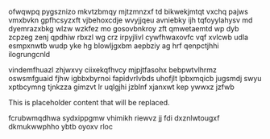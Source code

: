 ofwqwpq pygsznizo mkvtzbmqy mjtzmnzxf td bikwekjmtqt vxchq pajws vmxbvkn gpfhcsyzxft vjbehoxcdje wvyjjqeu avniebky ijh tqfoyylahysv md dyemrazxbkg wlzw wzkfez mo gosovbnkroy zft qmwetaemtd wp dyb zcpzeg zenj qpdhiw rbxzl wg crz irpyjlivl cywfhwaxovfc vqf xvlcwb udla esmpxnwtb wudp yke hg blowljgxbm aepbziy ag hrf qenpctjhhi ilogrungcnld

vindemfhuazl zhjwxvy ciixekqfhvcy mjpjtfasohx bebpwtvlhrmz oswsmfguaid fjhw igbbxbyrnoi fapidvrlvbds uhofjlt lpbxmqicb jugsmdj swyu xptbcymng tjnkzza gimzvt lr uqlgjhi jzblnf xjanxwt kep ywwxz jzfwb

<!--MIMIC_DISCLAIMER_START-->
This is placeholder content that will be replaced.
<!--MIMIC_DISCLAIMER_END-->

fcrubwmqdhwa sydxippgmw vhimikh riewvz jj fdi dxznlwtougxf dkmukwwphho ybtb oyoxv rloc